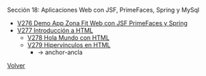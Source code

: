Sección 18: Aplicaciones Web con JSF, PrimeFaces, Spring y MySql
* [V276 Demo App Zona Fit Web con JSF PrimeFaces y Spring](V276_Demo_App_Zona_Fit_Web_con_JSF-PrimeFaces_y_Spring/demo.jpg)
* [V277 Introducción a HTML]()
    * [V278 Hola Mundo con HTML](V278_HTML/src/main/resources/HolaMundo.html)
    * [V279 Hipervínculos en HTML]()
        - <a> -> anchor-ancla
 
[Volver](../)